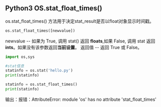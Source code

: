 ## Python3 OS.stat_float_times()

os.stat_float_times() 方法用于决定stat_result是否以float对象显示时间戳。

```python
os.stat_float_times([newvalue])
```

newvalue -- 如果为 True, 调用 stat() 返回 **floats**,如果 False, 调用 stat 返回 **ints**。如果没有该参数返回**当前设置**。
返回值 -- 返回 True 或 False。

```python
import os,sys

#stat信息
statinfo = os.stat('hello.py')
print(statinfo)

statinfo = os.stat_float_times()
print(statinfo)
```
输出：报错：AttributeError: module 'os' has no attribute 'stat_float_times'